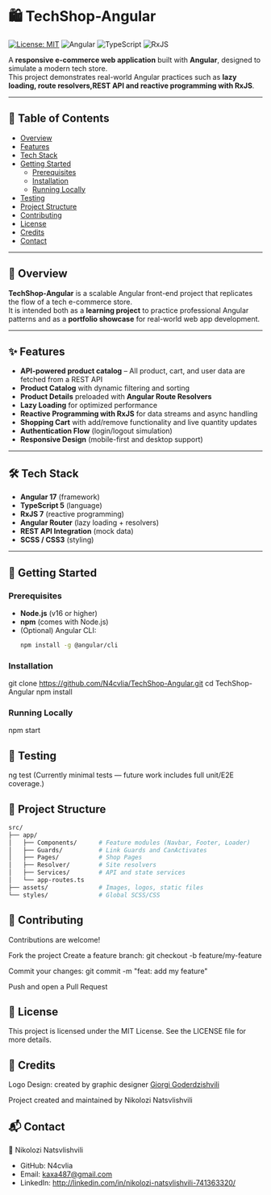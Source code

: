 # 🛍️ TechShop-Angular

[![License: MIT](https://img.shields.io/badge/License-MIT-blue.svg)](LICENSE)
![Angular](https://img.shields.io/badge/Angular-17-red)
![TypeScript](https://img.shields.io/badge/TypeScript-5-blue)
![RxJS](https://img.shields.io/badge/RxJS-7-purple)

A **responsive e-commerce web application** built with **Angular**, designed to simulate a modern tech store.  
This project demonstrates real-world Angular practices such as **lazy loading, route resolvers,REST API and reactive programming with RxJS**.  
 
---

## 📑 Table of Contents
- [Overview](#overview)  
- [Features](#features)  
- [Tech Stack](#tech-stack)   
- [Getting Started](#getting-started)  
  - [Prerequisites](#prerequisites)  
  - [Installation](#installation)  
  - [Running Locally](#running-locally)  
- [Testing](#testing)  
- [Project Structure](#project-structure)  
- [Contributing](#contributing)  
- [License](#license)  
- [Credits](#credits)  
- [Contact](#contact)  

---

<h2 id="overview">🔎 Overview</h2>

**TechShop-Angular** is a scalable Angular front-end project that replicates the flow of a tech e-commerce store.  
It is intended both as a **learning project** to practice professional Angular patterns and as a **portfolio showcase** for real-world web app development.  

---

<h2 id="features">✨ Features</h2>

- **API-powered product catalog** – All product, cart, and user data are fetched from a REST API
- **Product Catalog** with dynamic filtering and sorting  
- **Product Details** preloaded with **Angular Route Resolvers**  
- **Lazy Loading** for optimized performance  
- **Reactive Programming with RxJS** for data streams and async handling  
- **Shopping Cart** with add/remove functionality and live quantity updates  
- **Authentication Flow** (login/logout simulation)  
- **Responsive Design** (mobile-first and desktop support)  

---

<h2 id="tech-stack">🛠 Tech Stack</h2>

- **Angular 17** (framework)  
- **TypeScript 5** (language)  
- **RxJS 7** (reactive programming)  
- **Angular Router** (lazy loading + resolvers)
- **REST API Integration** (mock data)
- **SCSS / CSS3** (styling)  

---

<h2 id="getting-started">🚀 Getting Started</h2>

### Prerequisites
- **Node.js** (v16 or higher)  
- **npm** (comes with Node.js)  
- (Optional) Angular CLI:
  ```bash
  npm install -g @angular/cli
  
### Installation
git clone https://github.com/N4cvlia/TechShop-Angular.git
cd TechShop-Angular
npm install

### Running Locally
npm start

<h2 id="testing">🧪 Testing</h2>

ng test
(Currently minimal tests — future work includes full unit/E2E coverage.)

<h2 id="project-structure">📂 Project Structure</h2>

```bash
src/
├── app/
│   ├── Components/      # Feature modules (Navbar, Footer, Loader)
│   ├── Guards/          # Link Guards and CanActivates
│   ├── Pages/           # Shop Pages
│   ├── Resolver/        # Site resolvers
│   ├── Services/        # API and state services
│   └── app-routes.ts
├── assets/              # Images, logos, static files
└── styles/              # Global SCSS/CSS
```
<h2 id="contributing">🤝 Contributing</h2>

Contributions are welcome!

Fork the project
Create a feature branch:
git checkout -b feature/my-feature

Commit your changes:
git commit -m "feat: add my feature"

Push and open a Pull Request

<h2 id="license">📜 License</h2>

This project is licensed under the MIT License.
See the LICENSE file for more details.

<h2 id="credits">🎨 Credits</h2>

Logo Design: created by graphic designer [Giorgi Goderdzishvili](https://www.behance.net/giorgigoderdz?fbclid=PAQ0xDSwMZaQJleHRuA2FlbQIxMAABp-YhgeNvJP6XsPbp8jliP8-56Q_d7ZFqdEAk8FAeky5gzG4VDyMfpo9_GugW_aem_K0l3EUQ6YkF4mGIoHYtd5w)

Project created and maintained by Nikolozi Natsvlishvili

<h2 id="contact">📬 Contact</h2>

👤 Nikolozi Natsvlishvili
- GitHub: N4cvlia
- Email: kaxa487@gmail.com
- LinkedIn: http://linkedin.com/in/nikolozi-natsvlishvili-741363320/
